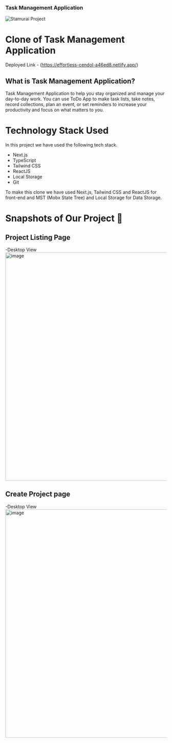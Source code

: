 ### Task Management Application ####


![Stamurai Project](https://github.com/Rahulzhp/todo/assets/107567053/2aa924b0-7f9e-4be8-a996-5cce48300d11)

# Clone of Task Management Application

Deployed Link - (https://effortless-cendol-a46ed8.netlify.app/)

## What is Task Management Application?

Task Management Application to help you stay organized and manage your day-to-day work. You can use  ToDo App to make task lists, take notes, record collections, plan an event, or set reminders to increase your productivity and focus on what matters to you.

# Technology Stack Used

In this project we have used the following tech stack.

- Next.js
- TypeScript
- Tailwind CSS
- ReactJS
- Local Storage
- Git

To make this clone we have used Next.js, Tailwind CSS and ReactJS for front-end and MST (Mobx State Tree) and Local Storage for Data Storage.


# Snapshots of Our Project 📸

## Project Listing Page
-Desktop View
<img width="710" alt="image" src="https://github.com/Rahulzhp/todo/assets/107567053/e009a7de-c378-467f-802e-8a8dd5ee10e6" />

## Create Project page

-Desktop View
<img width="710" alt="image" src="https://github.com/Rahulzhp/todo/assets/107567053/2aa924b0-7f9e-4be8-a996-5cce48300d11" />

